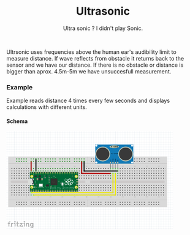 <div align="center">
  <h1> Ultrasonic </h1>
  <p> Ultra sonic ? I didn't play Sonic.</p>
</div>  
<br/>

Ultrsonic uses frequencies above the human ear's audibility limit to measure distance. If wave reflects from obstacle it returns back to the sensor and we have our distance. If there is no obstacle or distance is bigger than aprox. 4.5m-5m we have unsuccesfull measurement.

### Example 

Example reads distance 4 times every few seconds and displays calculations with different units.

#### Schema
<img src="https://github.com/psp515/MicroPico/blob/main/images/ultrasonic/ultrasonic_schema.png" alt="symbol" height=256/>
